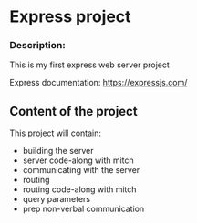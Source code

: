 # Express project

### Description:

This is my first express web server project

Express documentation: https://expressjs.com/

## Content of the project

This project will contain:

- building the server
- server code-along with mitch
- communicating with the server
- routing
- routing code-along with mitch
- query parameters
- prep non-verbal communication
